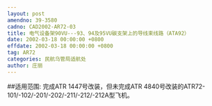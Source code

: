 ```yaml
---
layout: post
amendno: 39-3580
cadno: CAD2002-AR72-03
title: 电气设备架90VU---93、94及95VU碳支架上的导线束线路（ATA92）
date: 2002-03-18 00:00:00 +0800
effdate: 2002-03-18 00:00:00 +0800
tag: AR72
categories: 民航乌管局适航处
author: 庄丽
---
```


##适用范围:
完成ATR 1447号改装，但未完成ATR 4840号改装的ATR72-101/-102/-201/-202/-211/-212/-212A型飞机。

